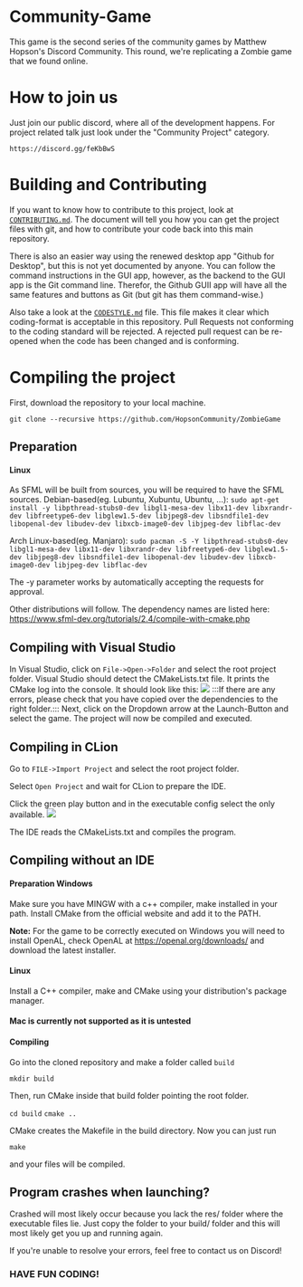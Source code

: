 # Community-Game
This game is the second series of the community games by Matthew Hopson's Discord Community.
This round, we're replicating a Zombie game that we found online.

# How to join us

Just join our public discord, where all of the development happens. For project related talk just look under the "Community Project" category.

`https://discord.gg/feKbBwS`

# Building and Contributing

If you want to know how to contribute to this project,
look at [`CONTRIBUTING.md`](CONTRIBUTING.md). The document will tell you how you can get the project
files with git, and how to contribute your code back into this
main repository.

There is also an easier way using the renewed desktop app "Github for Desktop", but this is not yet documented by anyone. 
You can follow the command instructions in the GUI app, however, as the backend to the GUI app is the Git command line. Therefor,
the Github GUII app will have all the same features and buttons as Git (but git has them command-wise.)

Also take a look at the [`CODESTYLE.md`](CODESTYLE.md) file. 
This file makes it clear which coding-format is acceptable in this repository.
Pull Requests not conforming to the coding standard will be rejected. 
A rejected pull request can be re-opened when the code has been changed and is conforming.

# Compiling the project

First, download the repository to your local machine.

`git clone --recursive https://github.com/HopsonCommunity/ZombieGame`

## Preparation

#### Linux
As SFML will be built from sources, you will be required to have the SFML sources.
Debian-based(eg. Lubuntu, Xubuntu, Ubuntu, ...): ``sudo apt-get install -y libpthread-stubs0-dev libgl1-mesa-dev libx11-dev libxrandr-dev libfreetype6-dev libglew1.5-dev libjpeg8-dev libsndfile1-dev libopenal-dev libudev-dev libxcb-image0-dev libjpeg-dev libflac-dev``

Arch Linux-based(eg. Manjaro): ``sudo pacman -S -Y libpthread-stubs0-dev libgl1-mesa-dev libx11-dev libxrandr-dev libfreetype6-dev libglew1.5-dev libjpeg8-dev libsndfile1-dev libopenal-dev libudev-dev libxcb-image0-dev libjpeg-dev libflac-dev``

The -y parameter works by automatically accepting the requests for approval.

Other distributions will follow. The dependency names are listed here:
https://www.sfml-dev.org/tutorials/2.4/compile-with-cmake.php

## Compiling with Visual Studio
In Visual Studio, click on ``File->Open->Folder`` and select the root project folder.
Visual Studio should detect the CMakeLists.txt file. It prints the CMake log into
the console. It should look like this:
<img src="http://i.imgur.com/WPpcCj7.png" />
:::If there are any errors, please check that you have copied over the dependencies to the right folder.:::
Next, click on the Dropdown arrow at the Launch-Button and select the game.
The project will now be compiled and executed.

## Compiling in CLion
Go to ``FILE->Import Project`` and select the root project folder.

Select ``Open Project`` and wait for CLion to prepare the IDE.

Click the green play button and in the executable config select the only available.
<img src="http://i.imgur.com/gwbZoA5.png" />

The IDE reads the CMakeLists.txt and compiles the program.

## Compiling without an IDE
#### Preparation Windows
Make sure you have MINGW with a c++ compiler, make installed in your path.
Install CMake from the official website and add it to the PATH.

**Note:** For the game to be correctly executed on Windows you will need to install OpenAL, check OpenAL at https://openal.org/downloads/ and download the latest installer.

#### Linux
Install a C++ compiler, make and CMake using your distribution's package manager.

#### Mac is currently not supported as it is untested

#### Compiling
Go into the cloned repository and make a folder called `build`

`mkdir build`

Then, run CMake inside that build folder pointing the root folder.

`cd build`
`cmake ..`

CMake creates the Makefile in the build directory. Now you can just run

`make`

and your files will be compiled.

## Program crashes when launching?

Crashed will most likely occur because you lack the res/ folder where the
executable files lie. Just copy the folder to your build/ folder and this will
most likely get you up and running again.

If you're unable to resolve your errors, feel free to contact us on Discord!

### HAVE FUN CODING!
